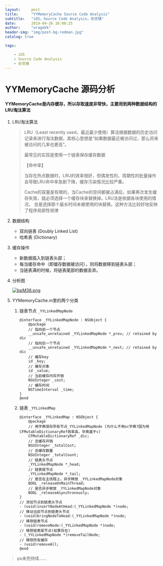 ```yaml
---
layout:     post
title:      "YYMemoryCache Source Code Analysis"
subtitle:   "iOS，Source Code Analysis，杂货铺"
date:       2019-04-26 16:08:25
author:     "oragekk"
header-img: "img/post-bg-redman.jpg"
catalog: true

tags:

    - iOS
    - Source Code Analysis
    - 杂货铺 
---
```


# YYMemoryCache 源码分析

#### YYMemoryCache是内存缓存，所以存取速度非常快，主要用到两种数据结构的LRU淘汰算法

1. LRU淘汰算法

   > LRU（Least recently used，最近最少使用）算法根据数据的历史访问记录来进行淘汰数据，其核心思想是“如果数据最近被访问过，那么将来被访问的几率也更高”。
   >
   > 最常见的实现是使用一个链表保存缓存数据
   >
   > 【命中率】
   >
   > 当存在热点数据时，LRU的效率很好，但偶发性的、周期性的批量操作会导致LRU命中率急剧下降，缓存污染情况比较严重。
   >
   > 
   >
   > Cache的容量是有限的，当Cache的空间都被占满后，如果再次发生缓存失效，就必须选择一个缓存块来替换掉。LRU法是依据各块使用的情况， 总是选择那个最长时间未被使用的块替换。这种方法比较好地反映了程序局部性规律

2. 数据结构

   - 双向链表 (Doubly Linked List)
   - 哈希表 (Dictionary)

3. 缓存操作

   - 新数据插入到链表头部；
   - 每当缓存命中（即缓存数据被访问），则将数据移到链表头部；
   - 当链表满的时候，将链表尾部的数据丢弃。

4. 分析图

   [![bpM38.png](https://storage6.cuntuku.com/2019/04/27/bpM38.png)](https://cuntuku.com/image/bpM38)

5. YYMemoryCache.m里的两个分类

   1. 链表节点 `_YYLinkedMapNode`

      ```objc
      @interface _YYLinkedMapNode : NSObject {
          @package
          // 指向前一个节点
          __unsafe_unretained _YYLinkedMapNode *_prev; // retained by dic
          // 指向后一个节点
          __unsafe_unretained _YYLinkedMapNode *_next; // retained by dic
          // 缓存key
          id _key;
          // 缓存对象
          id _value;
          // 当前缓存内存开销
          NSUInteger _cost;
          // 缓存时间
          NSTimeInterval _time;
      }
      @end
      ```

      
   
   2. 链表 `_YYLinkedMap`
   
      ```objc
      @interface _YYLinkedMap : NSObject {
          @package
          // 用字典保存所有节点_YYLinkedMapNode (为什么不用oc字典?因为用CFMutableDictionaryRef效率高，毕竟基于c)
          CFMutableDictionaryRef _dic;
          // 总缓存开销
          NSUInteger _totalCost;
          // 总缓存数量
          NSUInteger _totalCount;
          // 链表头节点
          _YYLinkedMapNode *_head;
          // 链表尾节点
          _YYLinkedMapNode *_tail;
          // 是否在主线程上，异步释放 _YYLinkedMapNode对象
          BOOL _releaseOnMainThread;
          // 是否异步释放 _YYLinkedMapNode对象
          BOOL _releaseAsynchronously;
      }
      // 添加节点到链表头节点
      - (void)insertNodeAtHead:(_YYLinkedMapNode *)node;
      // 移动当前节点到链表头节点
      - (void)bringNodeToHead:(_YYLinkedMapNode *)node;
      // 移除链表节点
      - (void)removeNode:(_YYLinkedMapNode *)node;
      // 移除链表尾节点(如果存在)
      - (_YYLinkedMapNode *)removeTailNode;
      // 移除所有缓存
      - (void)removeAll;
      @end
      ```
   
      

>  ps未完待续……